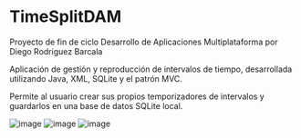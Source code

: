# TimeSplitDAM
Proyecto de fin de ciclo Desarrollo de Aplicaciones Multiplataforma por Diego Rodriguez Barcala

Aplicación de gestión y reproducción de intervalos de tiempo, desarrollada utilizando Java, XML, SQLite y el patrón MVC.

Permite al usuario crear sus propios temporizadores de intervalos y guardarlos en una base de datos SQLite local. 


![image](https://user-images.githubusercontent.com/69866476/233952044-0e957f04-9a66-45f2-955d-2b8160af8b34.png)
![image](https://user-images.githubusercontent.com/69866476/233952209-14d9d66c-e475-469d-9d68-981e91f37114.png)
![image](https://user-images.githubusercontent.com/69866476/233952287-b0d8d564-3d53-4feb-ab65-cd43b058d0e0.png)

